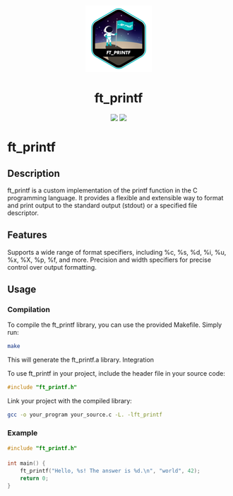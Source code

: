 <p align="center">
    <img src="img/ft_printfe.png"/>
</p>

<h1 align="center">
   ft_printf
</h1>

<p align="center">
    <img src="https://img.shields.io/badge/language-%20C-blue" />
    <img src="https://img.shields.io/badge/100%2F100-green" />
</p>

# ft_printf
## Description

ft_printf is a custom implementation of the printf function in the C programming language. It provides a flexible and extensible way to format and print output to the standard output (stdout) or a specified file descriptor.

## Features

Supports a wide range of format specifiers, including %c, %s, %d, %i, %u, %x, %X, %p, %f, and more.
Precision and width specifiers for precise control over output formatting.

## Usage
### Compilation

To compile the ft_printf library, you can use the provided Makefile. Simply run:

```bash
make
```

This will generate the ft_printf.a library.
Integration

To use ft_printf in your project, include the header file in your source code:

```c
#include "ft_printf.h"
```

Link your project with the compiled library:

```bash
gcc -o your_program your_source.c -L. -lft_printf
```

### Example

```c
#include "ft_printf.h"

int main() {
    ft_printf("Hello, %s! The answer is %d.\n", "world", 42);
    return 0;
}
```

